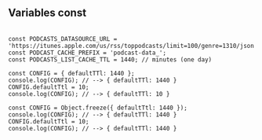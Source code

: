 ##  Variables const

<pre>
	<code data-trim>		
const PODCASTS_DATASOURCE_URL = 'https://itunes.apple.com/us/rss/toppodcasts/limit=100/genre=1310/json';
const PODCAST_CACHE_PREFIX = 'podcast-data_';
const PODCASTS_LIST_CACHE_TTL = 1440; // minutes (one day)

const CONFIG = { defaultTTl: 1440 };
console.log(CONFIG); // --> { defaultTTl: 1440 }
CONFIG.defaultTtl = 10;
console.log(CONFIG); // --> { defaultTTl: 10 }

const CONFIG = Object.freeze({ defaultTtl: 1440 });
console.log(CONFIG); // --> { defaultTTl: 1440 }
CONFIG.defaultTtl = 10;
console.log(CONFIG); // --> { defaultTTl: 1440 }
	</code>
</pre>